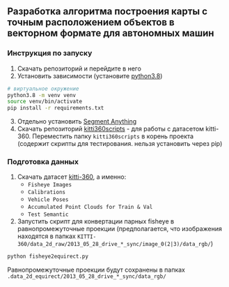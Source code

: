 ## Разработка алгоритма построения карты с точным расположением объектов в векторном формате для автономных машин

### Инструкция по запуску
1. Скачать репозиторий и перейдите в него
2. Установить зависимости (установите [python3.8](https://www.python.org/downloads/release/python-380/))
```bash
# виртуальное окружение
python3.8 -m venv venv
source venv/bin/activate
pip install -r requirements.txt
```
3. Отдельно установить [Segment Anything](https://github.com/facebookresearch/segment-anything)
4. Скачать репозиторий [kitti360scripts](https://github.com/autonomousvision/kitti360Scripts) - для работы с датасетом kitti-360. Переместить папку `kitti360scripts` в корень проекта
   (содержит скрипты для тестирования. нельзя установить через pip)

### Подготовка данных
1. Скачать датасет [kitti-360](http://www.cvlibs.net/datasets/kitti-360/), а именно:
    - `Fisheye Images`
    - `Calibrations`
    - `Vehicle Poses`
    - `Accumulated Point Clouds for Train & Val`
    - `Test Semantic`
2. Запустить скрипт для конвертации парных fisheye в равнопромежуточные проекции
(предполагается, что изображения находятся в папках `KITTI-360/data_2d_raw/2013_05_28_drive_*_sync/image_0(2|3)/data_rgb/`)
```bash
python fisheye2equirect.py
```
Равнопромежуточные проекции будут сохранены в папках `.data_2d_equirect/2013_05_28_drive_*_sync/data_rgb/`

